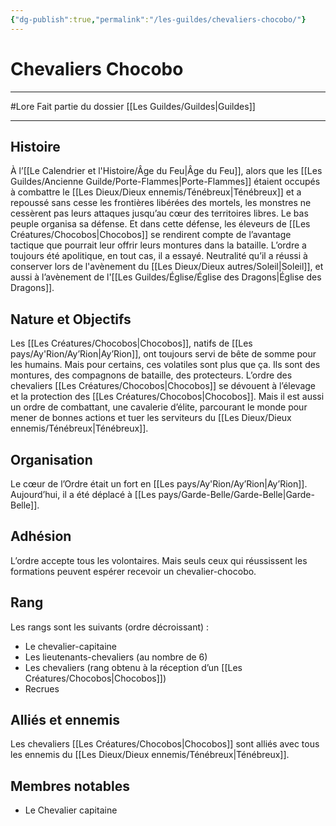 ```yaml
---
{"dg-publish":true,"permalink":"/les-guildes/chevaliers-chocobo/"}
---
```


# Chevaliers Chocobo
---
#Lore
Fait partie du dossier [[Les Guildes/Guildes\|Guildes]]

-------
## Histoire
À l’[[Le Calendrier et l'Histoire/Âge du Feu\|Âge du Feu]], alors que les [[Les Guildes/Ancienne Guilde/Porte-Flammes\|Porte-Flammes]] étaient occupés à combattre le [[Les Dieux/Dieux ennemis/Ténébreux\|Ténébreux]] et a repoussé sans cesse les frontières libérées des mortels, les monstres ne cessèrent pas leurs attaques jusqu’au cœur des territoires libres. Le bas peuple organisa sa défense. Et dans cette défense, les éleveurs de [[Les Créatures/Chocobos\|Chocobos]] se rendirent compte de l’avantage tactique que pourrait leur offrir leurs montures dans la bataille.
L’ordre a toujours été apolitique, en tout cas, il a essayé. Neutralité qu’il a réussi à conserver lors de l'avènement du [[Les Dieux/Dieux autres/Soleil\|Soleil]], et aussi à l’avènement de l'[[Les Guildes/Église/Église des Dragons\|Église des Dragons]].
## Nature et Objectifs
Les [[Les Créatures/Chocobos\|Chocobos]], natifs de [[Les pays/Ay'Rion/Ay’Rion\|Ay’Rion]], ont toujours servi de bête de somme pour les humains.
Mais pour certains, ces volatiles sont plus que ça. Ils sont des montures, des compagnons de bataille, des protecteurs.
L’ordre des chevaliers [[Les Créatures/Chocobos\|Chocobos]] se dévouent à l’élevage et la protection des [[Les Créatures/Chocobos\|Chocobos]]. Mais il est aussi un ordre de combattant, une cavalerie d’élite, parcourant le monde pour mener de bonnes actions et tuer les serviteurs du [[Les Dieux/Dieux ennemis/Ténébreux\|Ténébreux]].
## Organisation
Le cœur de l’Ordre était un fort en [[Les pays/Ay'Rion/Ay’Rion\|Ay’Rion]]. Aujourd’hui, il a été déplacé à [[Les pays/Garde-Belle/Garde-Belle\|Garde-Belle]].
## Adhésion
L’ordre accepte tous les volontaires. Mais seuls ceux qui réussissent les formations peuvent espérer recevoir un chevalier-chocobo.
## Rang
Les rangs sont les suivants (ordre décroissant) :
- Le chevalier-capitaine
- Les lieutenants-chevaliers (au nombre de 6)
- Les chevaliers (rang obtenu à la réception d’un [[Les Créatures/Chocobos\|Chocobos]])
- Recrues
## Alliés et ennemis
Les chevaliers [[Les Créatures/Chocobos\|Chocobos]] sont alliés avec tous les ennemis du [[Les Dieux/Dieux ennemis/Ténébreux\|Ténébreux]].
## Membres notables
- Le Chevalier capitaine